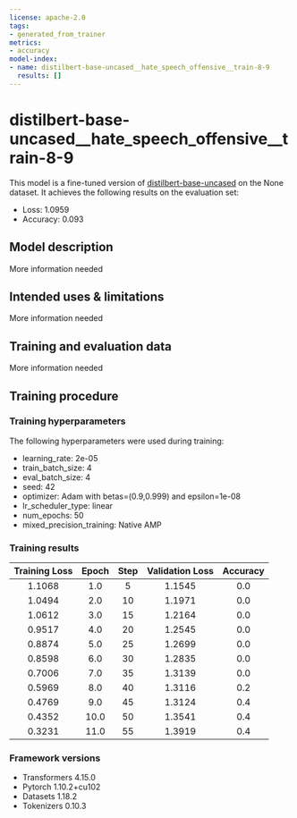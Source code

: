 ```yaml
---
license: apache-2.0
tags:
- generated_from_trainer
metrics:
- accuracy
model-index:
- name: distilbert-base-uncased__hate_speech_offensive__train-8-9
  results: []
---
```


<!-- This model card has been generated automatically according to the information the Trainer had access to. You
should probably proofread and complete it, then remove this comment. -->

# distilbert-base-uncased__hate_speech_offensive__train-8-9

This model is a fine-tuned version of [distilbert-base-uncased](https://huggingface.co/distilbert-base-uncased) on the None dataset.
It achieves the following results on the evaluation set:
- Loss: 1.0959
- Accuracy: 0.093

## Model description

More information needed

## Intended uses & limitations

More information needed

## Training and evaluation data

More information needed

## Training procedure

### Training hyperparameters

The following hyperparameters were used during training:
- learning_rate: 2e-05
- train_batch_size: 4
- eval_batch_size: 4
- seed: 42
- optimizer: Adam with betas=(0.9,0.999) and epsilon=1e-08
- lr_scheduler_type: linear
- num_epochs: 50
- mixed_precision_training: Native AMP

### Training results

| Training Loss | Epoch | Step | Validation Loss | Accuracy |
|:-------------:|:-----:|:----:|:---------------:|:--------:|
| 1.1068        | 1.0   | 5    | 1.1545          | 0.0      |
| 1.0494        | 2.0   | 10   | 1.1971          | 0.0      |
| 1.0612        | 3.0   | 15   | 1.2164          | 0.0      |
| 0.9517        | 4.0   | 20   | 1.2545          | 0.0      |
| 0.8874        | 5.0   | 25   | 1.2699          | 0.0      |
| 0.8598        | 6.0   | 30   | 1.2835          | 0.0      |
| 0.7006        | 7.0   | 35   | 1.3139          | 0.0      |
| 0.5969        | 8.0   | 40   | 1.3116          | 0.2      |
| 0.4769        | 9.0   | 45   | 1.3124          | 0.4      |
| 0.4352        | 10.0  | 50   | 1.3541          | 0.4      |
| 0.3231        | 11.0  | 55   | 1.3919          | 0.4      |


### Framework versions

- Transformers 4.15.0
- Pytorch 1.10.2+cu102
- Datasets 1.18.2
- Tokenizers 0.10.3
